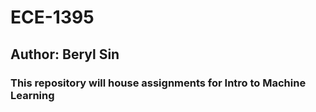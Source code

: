 # ECE-1395
## Author: Beryl Sin
### This repository will house assignments for Intro to Machine Learning